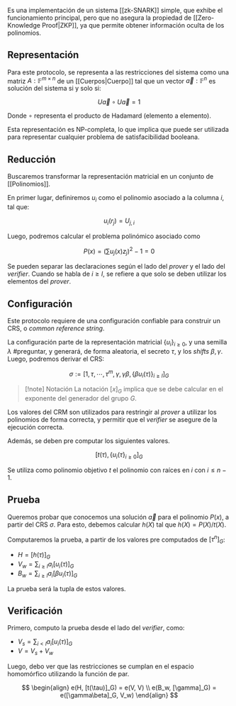 Es una implementación de un sistema [[zk-SNARK]] simple, que exhibe el funcionamiento principal, pero que no asegura la propiedad de [[Zero-Knowledge Proof|ZKP]], ya que permite obtener información oculta de los polinomios.

## Representación

Para este protocolo, se representa a las restricciones del sistema como una matriz $A:\mathbb F^{m \times n}$ de un [[Cuerpos|Cuerpo]] tal que un vector $\vec a: \mathbb F^n$ es solución del sistema si y solo si:

$$
U\vec a \circ U\vec a = 1
$$

Donde $\circ$ representa el producto de Hadamard (elemento a elemento).

Esta representación es NP-completa, lo que implica que puede ser utilizada para representar cualquier problema de satisfacibilidad booleana.

## Reducción

Buscaremos transformar la representación matricial en un conjunto de [[Polinomios]].

En primer lugar, definiremos $u_i$ como el polinomio asociado a la columna $i$, tal que:

$$
u_i(r_j) = U_{j,i}
$$

Luego, podremos calcular el problema polinómico asociado como

$$
P(x) = \Big(\sum u_j(x)z_j\Big)^2 - 1 = 0
$$

Se pueden separar las declaraciones según el lado del *prover* y el lado del *verifier*. Cuando se habla de $i\geq l$, se refiere a que solo se deben utilizar los elementos del *prover*.

## Configuración

Este protocolo requiere de una configuración confiable para construir un CRS, o *common reference string*.

La configuración parte de la representación matricial $\{u_i\}_{i \geq 0}$, y una semilla $\lambda$ #preguntar, y generará, de forma aleatoria, el secreto $\tau$, y los *shifts* $\beta, \gamma$. Luego, podremos derivar el CRS:

$$
\sigma := [1, \tau, \cdots, \tau^m, \gamma, \gamma\beta, \{\beta u_i(\tau)\}_{i \geq l}]_G
$$

> [!note] Notación
>  La notación $[x]_G$ implica que se debe calcular en el exponente del generador del grupo $G$.

Los valores del CRM son utilizados para restringir al *prover* a utilizar los polinomios de forma correcta, y permitir que el *verifier* se asegure de la ejecución correcta.

Además, se deben pre computar los siguientes valores.

$$
[t(\tau), \{u_i(\tau\}_{i \geq 0}]_G
$$

Se utiliza como polinomio objetivo $t$ el polinomio con raíces en $i$ con $i \leq n-1$.

## Prueba

Queremos probar que conocemos una solución $\vec a$ para el polinomio $P(x)$, a partir del CRS $\sigma$. Para esto, debemos calcular $h(X)$ tal que $h(X) = P(X) / t(X)$.

Computaremos la prueba, a partir de los valores pre computados de $[\tau^n]_G$:

-  $H = [h(\tau)]_G$
- $V_w = \sum_{i \geq l} a_i [u_i(\tau)]_G$
- $B_w = \sum_{i \geq l} a_i [\beta u_i(\tau)]_G$

La prueba será la tupla de estos valores.

## Verificación

Primero, computo la prueba desde el lado del *verifier*, como:

- $V_s = \sum_{i < l}a_i[u_i(\tau)]_G$
- $V = V_s + V_w$

Luego, debo ver que las restricciones se cumplan en el espacio homomórfico utilizando la función de par.

$$
\begin{align}
e(H, [t(\tau)]_G) = e(V, V) \\
e(B_w, [\gamma]_G) = e([\gamma\beta]_G, V_w)
\end{align}
$$
